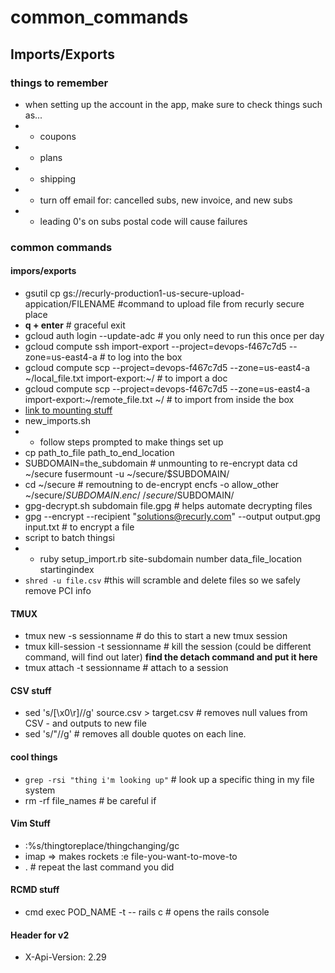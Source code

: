 # common_commands
## Imports/Exports
### things to remember
* when setting up the account in the app, make sure to check things such as...
* * coupons
* * plans
* * shipping
* * turn off email for: cancelled subs, new invoice, and new subs
* * leading 0's on subs postal code will cause failures
### common commands
#### impors/exports
* gsutil cp gs://recurly-production1-us-secure-upload-appication/FILENAME #command to upload file from recurly secure place
* **q + enter**      # graceful exit
* gcloud auth login --update-adc     # you only need to run this once per day
* gcloud compute ssh import-export --project=devops-f467c7d5 --zone=us-east4-a    # to log into the box
* gcloud compute scp --project=devops-f467c7d5 --zone=us-east4-a ~/local_file.txt import-export:~/    # to import a doc
* gcloud compute scp --project=devops-f467c7d5 --zone=us-east4-a import-export:~/remote_file.txt ~/    # to import from inside the box
* [link to mounting stuff](https://wiki.recurly.net/display/DEV/How+to+use+EncFS)
* new_imports.sh
* * follow steps prompted to make things set up
* cp path_to_file path_to_end_location
* SUBDOMAIN=the_subdomain                                           # unmounting to re-encrypt data
cd ~/secure
fusermount -u ~/secure/$SUBDOMAIN/
* cd ~/secure                                                       # remoutning to de-encrypt
encfs -o allow_other ~/secure/$SUBDOMAIN.enc/ ~/secure/$SUBDOMAIN/
* gpg-decrypt.sh subdomain file.gpg   # helps automate decrypting files
* gpg --encrypt --recipient "solutions@recurly.com" --output output.gpg input.txt  # to encrypt a file
* script to batch thingsi
* * ruby setup_import.rb site-subdomain number data_file_location startingindex
* `shred -u file.csv`    #this will scramble and delete files so we safely remove PCI info
#### TMUX
* tmux new -s sessionname    # do this to start a new tmux session
* tmux kill-session -t sessionname # kill the session (could be different command, will find out later)
**find the detach command and put it here**
* tmux attach -t sessionname    # attach to a session
#### CSV stuff
* sed 's/[\x0\r]//g' source.csv > target.csv    # removes null values from CSV - and outputs to new file
* sed 's/"//g'    # removes all double quotes on each line.
#### cool things
* `grep -rsi "thing i'm looking up"`    # look up a specific thing in my file system
* rm -rf file_names # be careful if
#### Vim Stuff
* :%s/thingtoreplace/thingchanging/gc
* imap <c-l> =><Space>    makes rockets
:e file-you-want-to-move-to
* .  # repeat the last command you did
#### RCMD stuff
* cmd exec POD_NAME -t -- rails c  # opens the rails console

#### Header for v2
* X-Api-Version: 2.29
